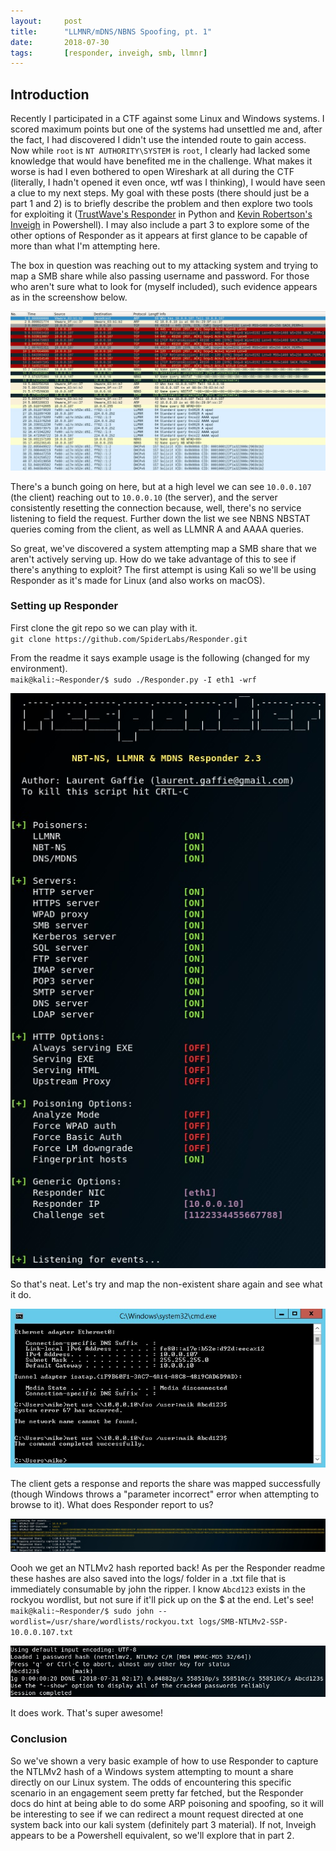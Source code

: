 ```yaml
---
layout:     post
title:      "LLMNR/mDNS/NBNS Spoofing, pt. 1"
date:       2018-07-30
tags:       [responder, inveigh, smb, llmnr]
---
```

## Introduction
Recently I participated in a CTF against some Linux and Windows systems.  I scored maximum points but one of the systems had unsettled me and, after the fact, I had discovered I didn't use the intended route to gain access.  Now while `root` is `NT AUTHORITY\SYSTEM` is `root`, I clearly had lacked some knowledge that would have benefited me in the challenge.  What makes it worse is had I even bothered to open Wireshark at all during the CTF (literally, I hadn't opened it even once, wtf was I thinking), I would have seen a clue to my next steps.  My goal with these posts (there should just be a part 1 and 2) is to briefly describe the problem and then explore two tools for exploiting it ([TrustWave's Responder](https://github.com/SpiderLabs/Responder) in Python and [Kevin Robertson's Inveigh](https://github.com/Kevin-Robertson/Inveigh) in Powershell).  I may also include a part 3 to explore some of the other options of Responder as it appears at first glance to be capable of more than what I'm attempting here.
  
The box in question was reaching out to my attacking system and trying to map a SMB share while also passing username and password.  For those who aren't sure what to look for (myself included), such evidence appears as in the screenshow below.  
  
![Wireshark capture of SMB session attempt](./img/wireshark-smb-session.jpg)
  
There's a bunch going on here, but at a high level we can see `10.0.0.107` (the client) reaching out to `10.0.0.10` (the server), and the server consistently resetting the connection because, well, there's no service listening to field the request.  Further down the list we see NBNS NBSTAT queries coming from the client, as well as LLMNR A and AAAA queries.
  
So great, we've discovered a system attempting map a SMB share that we aren't actively serving up.  How do we take advantage of this to see if there's anything to exploit?  The first attempt is using Kali so we'll be using Responder as it's made for Linux (and also works on macOS).
  
### Setting up Responder
First clone the git repo so we can play with it.  
`git clone https://github.com/SpiderLabs/Responder.git`
  
From the readme it says example usage is the following (changed for my environment).  
`maik@kali:~Responder/$ sudo ./Responder.py -I eth1 -wrf`

![Responder default run](./img/responder-default-run.jpg)  
  
So that's neat.  Let's try and map the non-existent share again and see what it do.

![Client attmepting to map share](./img/windows-map-share.jpg)  
  
The client gets a response and reports the share was mapped successfully (though Windows throws a "parameter incorrect" error when attempting to browse to it).  What does Responder report to us?

![Responder captured hash](./img/responder-captured-hash.jpg)
  
Oooh we get an NTLMv2 hash reported back!  As per the Responder readme these hashes are also saved into the logs/ folder in a .txt file that is immediately consumable by john the ripper.  I know `Abcd123` exists in the rockyou wordlist, but not sure if it'll pick up on the $ at the end.  Let's see!
`maik@kali:~Responder/$ sudo john --wordlist=/usr/share/wordlists/rockyou.txt logs/SMB-NTLMv2-SSP-10.0.0.107.txt`
  
![John cracked hash](./img/john-cracked-hash.jpg)
  
It does work.  That's super awesome!
  
### Conclusion
So we've shown a very basic example of how to use Responder to capture the NTLMv2 hash of a Windows system attempting to mount a share directly on our Linux system.  The odds of encountering this specific scenario in an engagement seem pretty far fetched, but the Responder docs do hint at being able to do some ARP poisoning and spoofing, so it will be interesting to see if we can redirect a mount request directed at one system back into our kali system (definitely part 3 material).  If not, Inveigh appears to be a Powershell equivalent, so we'll explore that in part 2.
